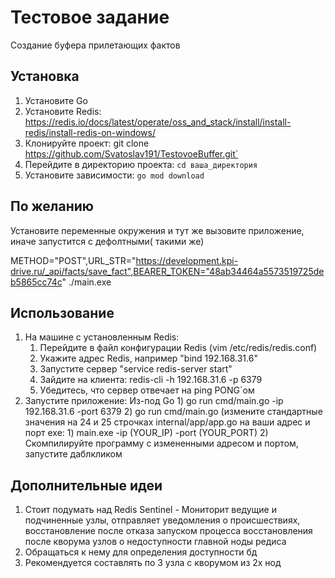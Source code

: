 # Тестовое задание 

Создание буфера прилетающих фактов

## Установка

1. Установите Go
2. Установите Redis: https://redis.io/docs/latest/operate/oss_and_stack/install/install-redis/install-redis-on-windows/
3. Клонируйте проект: git clone https://github.com/Svatoslav191/TestovoeBuffer.git`
3. Перейдите в директорию проекта: `cd ваша_директория`
4. Установите зависимости: `go mod download`

## По желанию
Установите переменные окружения и тут же вызовите приложение, иначе запустится с дефолтными( такими же)

METHOD="POST",URL_STR="https://development.kpi-drive.ru/_api/facts/save_fact",BEARER_TOKEN="48ab34464a5573519725deb5865cc74c" ./main.exe

## Использование
1. На машине с установленным Redis:
	1) Перейдите в файл конфигурации Redis (vim /etc/redis/redis.conf)
	2) Укажите адрес Redis, например "bind 192.168.31.6"
	3) Запустите сервер "service redis-server start"
	4) Зайдите на клиента: redis-cli -h 192.168.31.6 -p 6379
	5) Убедитесь, что сервер отвечает на ping PONG`ом
2. Запустите приложение:
	Из-под Go
		1) go run cmd/main.go -ip 192.168.31.6 -port 6379
		2) go run cmd/main.go (измените стандартные значения на 24 и 25 строчках internal/app/app.go на ваши адрес и порт
	exe:
		1) main.exe -ip (YOUR_IP) -port (YOUR_PORT)
		2) Скомпилируйте программу с измененными адресом и портом, запустите даблкликом

## Дополнительные идеи
1. Стоит подумать над Redis Sentinel - Мониторит ведущие и подчиненные узлы, отправляет уведомления о происшествиях,
   восстановление после отказа запуском процесса восстановления после кворума узлов о недоступности главной ноды редиса
2. Обращаться к нему для определения доступности бд
3. Рекомендуется составлять по 3 узла с кворумом из 2х нод
